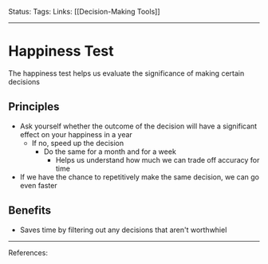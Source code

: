 Status:
Tags:
Links: [[Decision-Making Tools]]
___
# Happiness Test
The happiness test helps us evaluate the significance of making certain decisions
## Principles
- Ask yourself whether the outcome of the decision will have a significant effect on your happiness in a year
	- If no, speed up the decision
		- Do the same for a month and for a week
			- Helps us understand how much we can trade off accuracy for time
- If we have the chance to repetitively make the same decision, we can go even faster
## Benefits
- Saves time by filtering out any decisions that aren't worthwhiel
___
References: